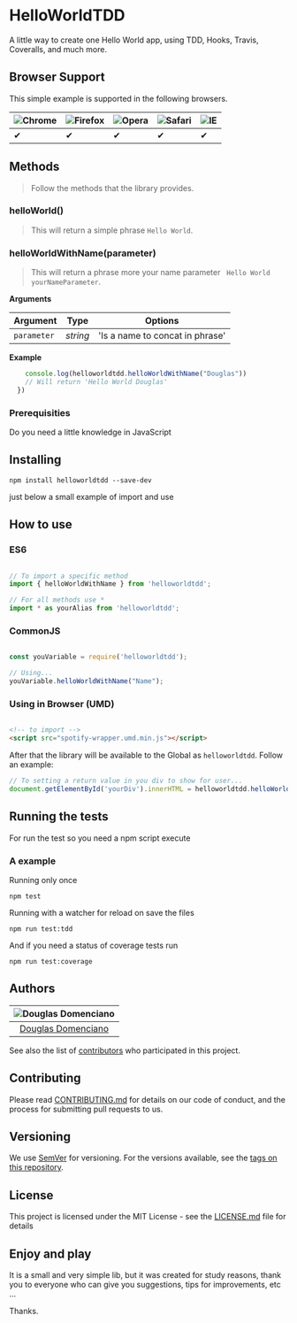 # HelloWorldTDD

A little way to create one Hello World app, using TDD, Hooks, Travis, Coveralls, and much more.

## Browser Support

This simple example is supported in the following browsers.

![Chrome](https://cloud.githubusercontent.com/assets/398893/3528328/23bc7bc4-078e-11e4-8752-ba2809bf5cce.png) | ![Firefox](https://cloud.githubusercontent.com/assets/398893/3528329/26283ab0-078e-11e4-84d4-db2cf1009953.png) | ![Opera](https://cloud.githubusercontent.com/assets/398893/3528330/27ec9fa8-078e-11e4-95cb-709fd11dac16.png) | ![Safari](https://cloud.githubusercontent.com/assets/398893/3528331/29df8618-078e-11e4-8e3e-ed8ac738693f.png) | ![IE](https://cloud.githubusercontent.com/assets/398893/3528325/20373e76-078e-11e4-8e3a-1cb86cf506f0.png) |
--- | --- | --- | --- | --- |
 ✔ | ✔ | ✔ | ✔ | ✔ |

## Methods

> Follow the methods that the library provides.

### helloWorld()

> This will return a simple phrase ` Hello World `.

### helloWorldWithName(parameter)

> This will return a phrase more your name parameter ` Hello World yourNameParameter`.

**Arguments**

| Argument  | Type    | Options                        |
|-----------|---------|--------------------------------|
|`parameter`|*string* |'Is a name to concat in phrase' |


**Example**

```js
    console.log(helloworldtdd.helloWorldWithName("Douglas"))
    // Will return 'Hello World Douglas'
  })
```

### Prerequisities

Do you need a little knowledge in JavaScript


## Installing

```
npm install helloworldtdd --save-dev
```

just below a small example of import and use

## How to use

### ES6
```js

// To import a specific method
import { helloWorldWithName } from 'helloworldtdd';

// For all methods use *
import * as yourAlias from 'helloworldtdd';

```

### CommonJS

```js

const youVariable = require('helloworldtdd');

// Using...
youVariable.helloWorldWithName("Name");

```

### Using in Browser (UMD)

```html

<!-- to import -->
<script src="spotify-wrapper.umd.min.js"></script>

```
After that the library will be available to the Global as `helloworldtdd`. Follow an example:

```js
// To setting a return value in you div to show for user...
document.getElementById('yourDiv').innerHTML = helloworldtdd.helloWorldWithName("NameToShow");

```

## Running the tests

For run the test so you need a npm script execute

### A example

Running only once

```
npm test
```

Running with a watcher for reload on save the files

```
npm run test:tdd

```
And if you need a status of coverage tests run

```
npm run test:coverage
```

## Authors

| ![Douglas Domenciano](https://avatars0.githubusercontent.com/u/17892023?s=400&u=415ca6c987e97e58191c70ba433f800b3314c393&v=4)|
|:---------------------:|
|  [Douglas Domenciano](https://github.com/DouglasDomenciano/)   |

See also the list of [contributors](https://github.com/DouglasDomenciano/HelloWorldTDD/contributors) who participated in this project.

## Contributing

Please read [CONTRIBUTING.md](https://gist.github.com/DouglasDomenciano/HelloWorldTDD/) for details on our code of conduct, and the process for submitting pull requests to us.

## Versioning

We use [SemVer](http://semver.org/) for versioning. For the versions available, see the [tags on this repository](https://github.com/DouglasDomenciano/HelloWorldTDD/). 


## License

This project is licensed under the MIT License - see the [LICENSE.md](LICENSE.md) file for details

## Enjoy and play

It is a small and very simple lib, but it was created for study reasons, thank you to everyone who can give you suggestions, tips for improvements, etc ...

Thanks.